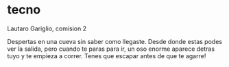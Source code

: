 # tecno 
Lautaro Gariglio, comision 2

Despertas en una cueva sin saber como llegaste. Desde donde estas podes ver la salida, 
pero cuando te paras para ir, un oso enorme aparece detras tuyo y te empieza a correr.
 Tenes que escapar antes de que te agarre!
